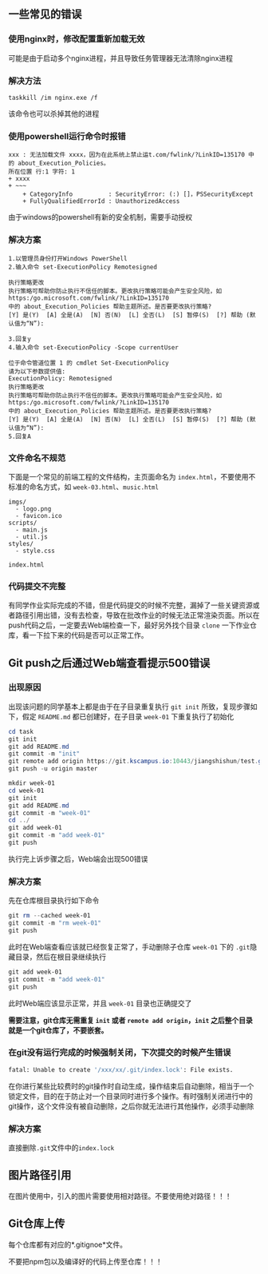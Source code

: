 ## 一些常见的错误

### 使用nginx时，修改配置重新加载无效

可能是由于启动多个nginx进程，并且导致任务管理器无法清除nginx进程

### 解决方法
```
taskkill /im nginx.exe /f
```
该命令也可以杀掉其他的进程


### 使用powershell运行命令时报错
```
xxx : 无法加载文件 xxxx，因为在此系统上禁止运t.com/fwlink/?LinkID=135170 中的 about_Execution_Policies。
所在位置 行:1 字符: 1
+ xxxx
+ ~~~
    + CategoryInfo          : SecurityError: (:) []，PSSecurityExcept
    + FullyQualifiedErrorId : UnauthorizedAccess
```

由于windows的powershell有新的安全机制，需要手动授权

### 解决方案
```
1.以管理员身份打开Windows PowerShell
2.输入命令 set-ExecutionPolicy Remotesigned

执行策略更改
执行策略可帮助你防止执行不信任的脚本。更改执行策略可能会产生安全风险，如 https:/go.microsoft.com/fwlink/?LinkID=135170
中的 about_Execution_Policies 帮助主题所述。是否要更改执行策略?
[Y] 是(Y)  [A] 全是(A)  [N] 否(N)  [L] 全否(L)  [S] 暂停(S)  [?] 帮助 (默认值为“N”): 

3.回复y
4.输入命令 set-ExecutionPolicy -Scope currentUser

位于命令管道位置 1 的 cmdlet Set-ExecutionPolicy
请为以下参数提供值:
ExecutionPolicy: Remotesigned
执行策略更改
执行策略可帮助你防止执行不信任的脚本。更改执行策略可能会产生安全风险，如 https:/go.microsoft.com/fwlink/?LinkID=135170
中的 about_Execution_Policies 帮助主题所述。是否要更改执行策略?
[Y] 是(Y)  [A] 全是(A)  [N] 否(N)  [L] 全否(L)  [S] 暂停(S)  [?] 帮助 (默认值为“N”): 
5.回复A
```

### 文件命名不规范

下面是一个常见的前端工程的文件结构，主页面命名为 `index.html`，不要使用不标准的命名方式，如 `week-03.html`、`music.html`

```plain
imgs/
  - logo.png
  - favicon.ico
scripts/
  - main.js
  - util.js
styles/
  - style.css

index.html
```

### 代码提交不完整

有同学作业实际完成的不错，但是代码提交的时候不完整，漏掉了一些关键资源或者路径引用出错，没有去检查，导致在批改作业的时候无法正常渲染页面。所以在push代码之后，一定要去Web端检查一下，最好另外找个目录 `clone` 一下作业仓库，看一下拉下来的代码是否可以正常工作。

## **Git push之后通过Web端查看提示500错误**

### 出现原因

出现该问题的同学基本上都是由于在子目录重复执行 `git init` 所致，复现步骤如下，假定 `README.md` 都已创建好，在子目录 `week-01` 下重复执行了初始化

```powershell
cd task
git init
git add README.md
git commit -m "init"
git remote add origin https://git.kscampus.io:10443/jiangshishun/test.git
git push -u origin master

mkdir week-01
cd week-01
git init
git add README.md
git commit -m "week-01"
cd ../
git add week-01
git commit -m "add week-01"
git push
```

执行完上诉步骤之后，Web端会出现500错误

### 解决方案

先在仓库根目录执行如下命令

```powershell
git rm --cached week-01
git commit -m "rm week-01"
git push
```

此时在Web端查看应该就已经恢复正常了，手动删除子仓库 `week-01` 下的 `.git`隐藏目录，然后在根目录继续执行

```powershell
git add week-01
git commit -m "add week-01"
git push
```

此时Web端应该显示正常，并且 `week-01` 目录也正确提交了

**需要注意，git仓库无需重复 `init` 或者 `remote add origin`，`init` 之后整个目录就是一个git仓库了，不要嵌套。**

### 在git没有运行完成的时候强制关闭，下次提交的时候产生错误

```bash
fatal: Unable to create '/xxx/xx/.git/index.lock': File exists.
```
在你进行某些比较费时的git操作时自动生成，操作结束后自动删除，相当于一个锁定文件，目的在于防止对一个目录同时进行多个操作。有时强制关闭进行中的git操作，这个文件没有被自动删除，之后你就无法进行其他操作，必须手动删除

### 解决方案

直接删除`.git`文件中的`index.lock`


## 图片路径引用

在图片使用中，引入的图片需要使用相对路径。不要使用绝对路径！！！

## Git仓库上传

每个仓库都有对应的*.gitignoe*文件。

不要把npm包以及编译好的代码上传至仓库！！！